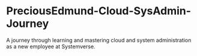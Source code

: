 # PreciousEdmund-Cloud-SysAdmin-Journey
A journey through learning and mastering cloud and system administration as a new employee at Systemverse.
